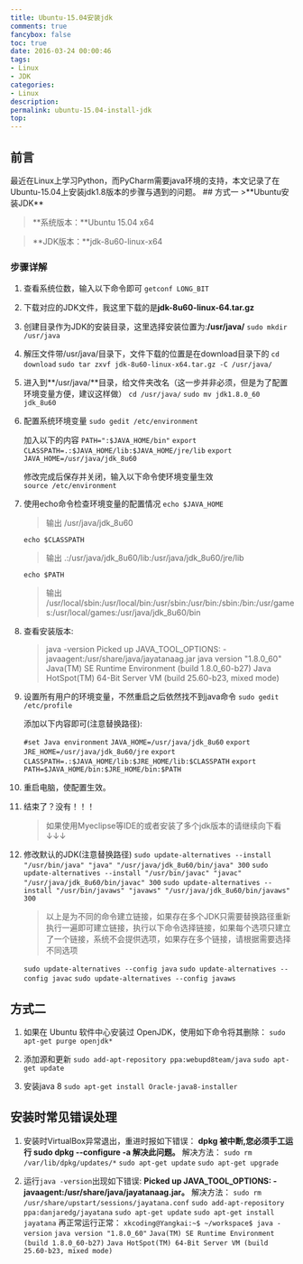 ```yaml
---
title: Ubuntu-15.04安装jdk
comments: true
fancybox: false
toc: true
date: 2016-03-24 00:00:46
tags:
- Linux
- JDK
categories:
- Linux
description: 
permalink: ubuntu-15.04-install-jdk
top:
---
```

<h2 id="intro">前言</h2>最近在Linux上学习Python，而PyCharm需要java环境的支持，本文记录了在Ubuntu-15.04上安装jdk1.8版本的步骤与遇到的问题。
<!-- more -->
## 方式一
>**Ubuntu安装JDK**

>**系统版本：**Ubuntu 15.04 x64

>**JDK版本：**jdk-8u60-linux-x64

### 步骤详解
1. 查看系统位数，输入以下命令即可
	`getconf LONG_BIT`

2. 下载对应的JDK文件，我这里下载的是**jdk-8u60-linux-64.tar.gz**

3. 创建目录作为JDK的安装目录，这里选择安装位置为:**/usr/java/**
	`sudo mkdir /usr/java`

4. 解压文件带/usr/java/目录下，文件下载的位置是在download目录下的
	`cd download`
	`sudo tar zxvf jdk-8u60-linux-x64.tar.gz -C /usr/java/`

5. 进入到**/usr/java/**目录，给文件夹改名（这一步并非必须，但是为了配置环境变量方便，建议这样做）
	`cd /usr/java/`
	`sudo mv jdk1.8.0_60 jdk_8u60`

6. 配置系统环境变量
	`sudo gedit /etc/environment`

	加入以下的内容
	`PATH=":$JAVA_HOME/bin"`
	`export CLASSPATH=.:$JAVA_HOME/lib:$JAVA_HOME/jre/lib`
	`export JAVA_HOME=/usr/java/jdk_8u60`

	修改完成后保存并关闭，输入以下命令使环境变量生效	
	`source /etc/environment`

7. 使用echo命令检查环境变量的配置情况
	`echo $JAVA_HOME`
	>输出 /usr/java/jdk_8u60
	
	`echo $CLASSPATH`
	>输出 .:/usr/java/jdk_8u60/lib:/usr/java/jdk_8u60/jre/lib
	
	`echo $PATH`
	>输出 /usr/local/sbin:/usr/local/bin:/usr/sbin:/usr/bin:/sbin:/bin:/usr/games:/usr/local/games:/usr/java/jdk_8u60/bin

8. 查看安装版本:
	>java -version
	>Picked up JAVA_TOOL_OPTIONS: -javaagent:/usr/share/java/jayatanaag.jar
	>java version "1.8.0_60"
	>Java(TM) SE Runtime Environment (build 1.8.0_60-b27)
	>Java HotSpot(TM) 64-Bit Server VM (build 25.60-b23, mixed mode)

9. 设置所有用户的环境变量，不然重启之后依然找不到java命令
	`sudo gedit /etc/profile`

	添加以下内容即可(注意替换路径):
	
	`#set Java environment`	
	`JAVA_HOME=/usr/java/jdk_8u60`
	`export JRE_HOME=/usr/java/jdk_8u60/jre`
	`export CLASSPATH=.:$JAVA_HOME/lib:$JRE_HOME/lib:$CLASSPATH`
	`export PATH=$JAVA_HOME/bin:$JRE_HOME/bin:$PATH`

10. 重启电脑，使配置生效。

11. 结束了？没有！！！
	>如果使用Myeclipse等IDE的或者安装了多个jdk版本的请继续向下看↓↓↓

12. 修改默认的JDK(注意替换路径)
	`sudo update-alternatives --install "/usr/bin/java" "java" "/usr/java/jdk_8u60/bin/java" 300`
	`sudo update-alternatives --install "/usr/bin/javac" "javac" "/usr/java/jdk_8u60/bin/javac" 300`
	`sudo update-alternatives --install "/usr/bin/javaws" "javaws" "/usr/java/jdk_8u60/bin/javaws" 300`

	>以上是为不同的命令建立链接，如果存在多个JDK只需要替换路径重新执行一遍即可建立链接，执行以下命令选择链接，如果每个选项只建立了一个链接，系统不会提供选项，如果存在多个链接，请根据需要选择不同选项
	
	`sudo update-alternatives --config java`
	`sudo update-alternatives --config javac`
	`sudo update-alternatives --config javaws`



## 方式二

1. 如果在 Ubuntu 软件中心安装过 OpenJDK，使用如下命令将其删除：
`sudo apt-get purge openjdk*`

2. 添加源和更新
`sudo add-apt-repository ppa:webupd8team/java`
`sudo apt-get update`

3. 安装java 8
`sudo apt-get install Oracle-java8-installer`

## 安装时常见错误处理
1. 安装时VirtualBox异常退出，重进时报如下错误：
	**dpkg 被中断,您必须手工运行 sudo dpkg --configure -a 解决此问题。**
	解决方法：
	`sudo rm /var/lib/dpkg/updates/*`
	`sudo apt-get update`
	`sudo apt-get upgrade`

2. 运行`java -version`出现如下错误:
	**Picked up JAVA_TOOL_OPTIONS: -javaagent:/usr/share/java/jayatanaag.jar。**
	解决方法：
	`sudo rm /usr/share/upstart/sessions/jayatana.conf`
	`sudo add-apt-repository ppa:danjaredg/jayatana`
	`sudo apt-get update`
	`sudo apt-get install jayatana`
	再正常运行正常：
	`xkcoding@Yangkai:~$ ~/workspace$ java -version`
	`java version "1.8.0_60"`
	`Java(TM) SE Runtime Environment (build 1.8.0_60-b27)`
	`Java HotSpot(TM) 64-Bit Server VM (build 25.60-b23, mixed mode)`

